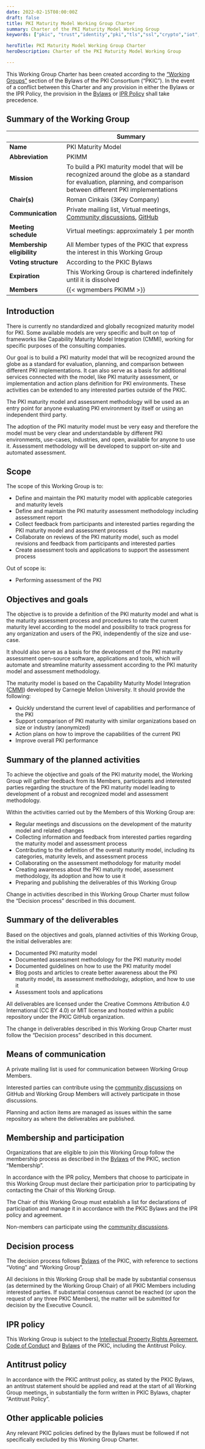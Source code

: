 ```yaml
---
date: 2022-02-15T08:00:00Z
draft: false
title: PKI Maturity Model Working Group Charter
summary: Charter of the PKI Maturity Model Working Group
keywords: ["pkic", "trust","identity","pki","tls","ssl","crypto","iot","devices", "consortium"]

heroTitle: PKI Maturity Model Working Group Charter
heroDescription: Charter of the PKI Maturity Model Working Group

---
```


This Working Group Charter has been created according to the [“Working Groups”](/bylaws/#9-working-groups) section of the Bylaws of the PKI Consortium (“PKIC”). In the event of a conflict between this Charter and any provision in either the Bylaws or the IPR Policy, the provision in the [Bylaws](/bylaws/) or [IPR Policy](/ipr/) shall take precedence.

## Summary of the Working Group

| | Summary |
|-|-|
| **Name** |  PKI Maturity Model |
| **Abbreviation** | PKIMM |
| **Mission** | To build a PKI maturity model that will be recognized around the globe as a standard for evaluation, planning, and comparison between different PKI implementations |
| **Chair(s)** | Roman Cinkais (3Key Company) |
| **Communication** | Private mailing list, Virtual meetings, [Community discussions](https://github.com/pkic/community/discussions/categories/pki-maturity-model-pkimm), [GitHub](https://github.com/pkic/pkimm) |
| **Meeting schedule** | Virtual meetings: approximately 1 per month |
| **Membership eligibility** | All Member types of the PKIC that express the interest in this Working Group |
| **Voting structure** | According to the PKIC Bylaws |
| **Expiration** | This Working Group is chartered indefinitely until it is dissolved |
| **Members** | {{< wgmembers PKIMM >}} |

## Introduction

There is currently no standardized and globally recognized maturity model for PKI. Some available models are very specific and built on top of frameworks like Capability Maturity Model Integration (CMMI), working for specific purposes of the consulting companies.

Our goal is to build a PKI maturity model that will be recognized around the globe as a standard for evaluation, planning, and comparison between different PKI implementations. It can also serve as a basis for additional services connected with the model, like PKI maturity assessment, or implementation and action plans definition for PKI environments. These activities can be extended to any interested parties outside of the PKIC.

The PKI maturity model and assessment methodology will be used as an entry point for anyone evaluating PKI environment by itself or using an independent third party.

The adoption of the PKI maturity model must be very easy and therefore the model must be very clear and understandable by different PKI environments, use-cases, industries, and open, available for anyone to use it. Assessment methodology will be developed to support on-site and automated assessment.

## Scope

The scope of this Working Group is to:
- Define and maintain the PKI maturity model with applicable categories and maturity levels
- Define and maintain the PKI maturity assessment methodology including assessment report
- Collect feedback from participants and interested parties regarding the PKI maturity model and assessment process
- Collaborate on reviews of the PKI maturity model, such as model revisions and feedback from participants and interested parties
- Create assessment tools and applications to support the assessment process

Out of scope is:
- Performing assessment of the PKI

## Objectives and goals

The objective is to provide a definition of the PKI maturity model and what is the maturity assessment process and procedures to rate the current maturity level according to the model and possibility to track progress for any organization and users of the PKI, independently of the size and use-case.

It should also serve as a basis for the development of the PKI maturity assessment open-source software, applications and tools, which will automate and streamline maturity assessment according to the PKI maturity model and assessment methodology.

The maturity model is based on the Capability Maturity Model Integration ([CMMI](https://en.wikipedia.org/wiki/Capability_Maturity_Model_Integration)) developed by Carnegie Mellon University. It should provide the following:
- Quickly understand the current level of capabilities and performance of the PKI
- Support comparison of PKI maturity with similar organizations based on size or industry (anonymized)
- Action plans on how to improve the capabilities of the current PKI
- Improve overall PKI performance

## Summary of the planned activities

To achieve the objective and goals of the PKI maturity model, the Working Group will gather feedback from its Members, participants and interested parties regarding the structure of the PKI maturity model leading to development of a robust and recognized model and assessment methodology.

Within the activities carried out by the Members of this Working Group are:
- Regular meetings and discussions on the development of the maturity model and related changes
- Collecting information and feedback from interested parties regarding the maturity model and assessment process
- Contributing to the definition of the overall maturity model, including its categories, maturity levels, and assessment process
- Collaborating on the assessment methodology for maturity model
- Creating awareness about the PKI maturity model, assessment methodology, its adoption and how to use it
- Preparing and publishing the deliverables of this Working Group

Change in activities described in this Working Group Charter must follow the “Decision process” described in this document.

## Summary of the deliverables

Based on the objectives and goals, planned activities of this Working Group, the initial deliverables are:
- Documented PKI maturity model
- Documented assessment methodology for the PKI maturity model
- Documented guidelines on how to use the PKI maturity model
- Blog posts and articles to create better awareness about the PKI maturity model, its assessment methodology, adoption, and how to use it
- Assessment tools and applications

All deliverables are licensed under the Creative Commons Attribution 4.0 International (CC BY 4.0) or MIT license and hosted within a public repository under the PKIC GitHub organization.

The change in deliverables described in this Working Group Charter must follow the “Decision process” described in this document.

## Means of communication

A private mailing list is used for communication between Working Group Members.

Interested parties can contribute using the [community discussions](https://github.com/pkic/community/discussions) on GitHub and Working Group Members will actively participate in those discussions. 

Planning and action items are managed as issues within the same repository as where the deliverables are published.

## Membership and participation

Organizations that are eligible to join this Working Group follow the membership process as described in the [Bylaws](https://pkic.org/bylaws) of the PKIC, section “Membership”.

In accordance with the IPR policy, Members that choose to participate in this Working Group must declare their participation prior to participating by contacting the Chair of this Working Group.

The Chair of this Working Group must establish a list for declarations of participation and manage it in accordance with the PKIC Bylaws and the IPR policy and agreement.

Non-members can participate using the [community discussions](https://github.com/pkic/community/discussions).

## Decision process

The decision process follows [Bylaws](https://pkic.org/bylaws) of the PKIC, with reference to sections “Voting” and “Working Group”.

All decisions in this Working Group shall be made by substantial consensus (as determined by the Working Group Chair) of all PKIC Members including interested parties. If substantial consensus cannot be reached (or upon the request of any three PKIC Members), the matter will be submitted for decision by the Executive Council.

## IPR policy

This Working Group is subject to the [Intellectual Property Rights Agreement](https://pkic.org/ipr), [Code of Conduct](https://pkic.org/code-of-conduc) and [Bylaws](https://pkic.org/bylaws) of the PKIC, including the Antitrust Policy.

## Antitrust policy

In accordance with the PKIC antitrust policy, as stated by the PKIC Bylaws, an antitrust statement should be applied and read at the start of all Working Group meetings, in substantially the form written in PKIC Bylaws, chapter “Antitrust Policy”.

## Other applicable policies

Any relevant PKIC policies defined by the Bylaws must be followed if not specifically excluded by this Working Group Charter.


